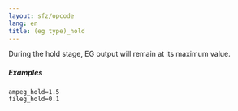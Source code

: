 ```yaml
---
layout: sfz/opcode
lang: en
title: (eg type)_hold
---
```

During the hold stage, EG output will remain at its maximum value.

##### Examples

```
ampeg_hold=1.5
fileg_hold=0.1
```
